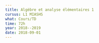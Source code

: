 ```yaml
---
title: Algèbre et analyse élémentaires 1
cursus: L1 MIASHS
what: Cours/TD
time: 72h
year: 2018--2019
date: 2018-09-01
---
```

